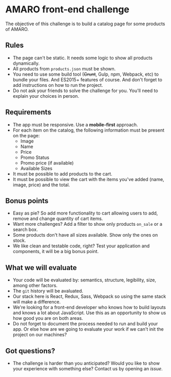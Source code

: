 # AMARO front-end challenge

The objective of this challenge is to build a catalog page for some products of AMARO.

## Rules

- The page can't be static. It needs some logic to show all products dynamically.
- All products from `products.json` must be shown.
- You need to use some build tool (~~Grunt~~, Gulp, npm, Webpack, etc) to bundle your files. And ES2015+ features of course. And don't forget to add instructions on how to run the project.
- Do not ask your friends to solve the challenge for you. You'll need to explain your choices in person.

## Requirements

- The app must be responsive. Use a **mobile-first** approach.
- For each item on the catalog, the following information must be present on the page:
    - Image
    - Name
    - Price
    - Promo Status
    - Promo price (if available)
    - Available Sizes
- It must be possible to add products to the cart.
- It must be possible to view the cart with the items you've added (name, image, price) and the total.

## Bonus points

- Easy as pie? So add more functionality to cart allowing users to add, remove and change quantity of cart items.
- Want more challenges? Add a filter to show only products `on_sale` or a search box.
- Some products don't have all sizes available. Show only the ones on stock.
- We like clean and testable code, right? Test your application and components, it will be a big bonus point.

## What we will evaluate

- Your code will be evaluated by: semantics, structure, legibility, size, among other factors.
- The `git` history will be avaluated.
- Our stack here is React, Redux, Sass, Webpack so using the same stack will make a difference.
- We're looking for a front-end developer who knows how to build layouts and knows a lot about JavaScript. Use this as an opportunity to show us how good you are on both areas.
- Do not forget to document the process needed to run and build your app. Or else how are we going to evaluate your work if we can't init the project on our machines?

## Got questions?

- The challenge is harder than you anticipated? Would you like to show your experience with something else? Contact us by opening an _issue_. 
